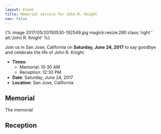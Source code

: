 ```yaml
---
layout: blank
title: Memorial service for John R. Knight
nav: false
---
```


{% image 2017/05/20150530-192549.jpg magick:resize:280 class:'right ' alt:'John R. Knight' %}

Join us in San Jose, California on **Saturday, June 24, 2017** to say goodbye and celebrate the life of John R. Knight. 

- **Times**:
    - Memorial: 10:30 AM
    - Reception: 12:30 PM
- **Date**: Saturday, June 24, 2017
- **Location**: San Jose, California

## Memorial

The memorial

## Reception

